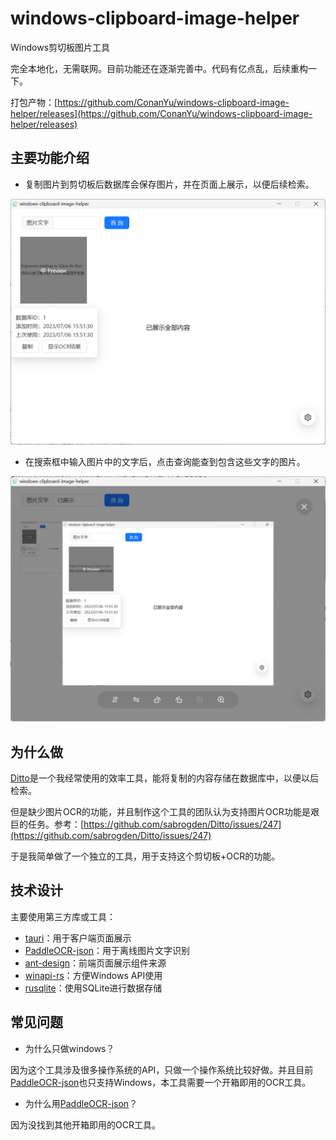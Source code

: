 # windows-clipboard-image-helper

Windows剪切板图片工具

完全本地化，无需联网。目前功能还在逐渐完善中。代码有亿点乱，后续重构一下。

打包产物：[https://github.com/ConanYu/windows-clipboard-image-helper/releases](https://github.com/ConanYu/windows-clipboard-image-helper/releases)

## 主要功能介绍

- 复制图片到剪切板后数据库会保存图片，并在页面上展示，以便后续检索。

![](docs/img_1.png)

- 在搜索框中输入图片中的文字后，点击查询能查到包含这些文字的图片。

![](docs/img_2.png)

## 为什么做

[Ditto](https://github.com/sabrogden/Ditto)是一个我经常使用的效率工具，能将复制的内容存储在数据库中，以便以后检索。

但是缺少图片OCR的功能，并且制作这个工具的团队认为支持图片OCR功能是艰巨的任务。参考：[https://github.com/sabrogden/Ditto/issues/247](https://github.com/sabrogden/Ditto/issues/247)

于是我简单做了一个独立的工具，用于支持这个剪切板+OCR的功能。

## 技术设计

主要使用第三方库或工具：

- [tauri](https://tauri.app/)：用于客户端页面展示
- [PaddleOCR-json](https://github.com/hiroi-sora/PaddleOCR-json)：用于离线图片文字识别
- [ant-design](https://ant.design/)：前端页面展示组件来源
- [winapi-rs](https://github.com/retep998/winapi-rs)：方便Windows API使用
- [rusqlite](https://github.com/rusqlite/rusqlite)：使用SQLite进行数据存储

## 常见问题

- 为什么只做windows？

因为这个工具涉及很多操作系统的API，只做一个操作系统比较好做。并且目前[PaddleOCR-json](https://github.com/hiroi-sora/PaddleOCR-json)也只支持Windows，本工具需要一个开箱即用的OCR工具。

- 为什么用[PaddleOCR-json](https://github.com/hiroi-sora/PaddleOCR-json)？

因为没找到其他开箱即用的OCR工具。
